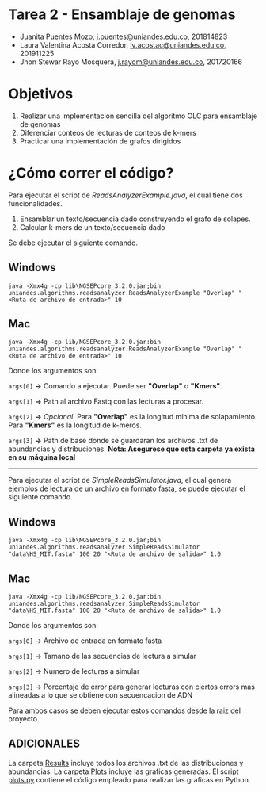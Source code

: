 # Tarea 2 - Ensamblaje de genomas


- Juanita Puentes Mozo, j.puentes@uniandes.edu.co, 201814823
- Laura Valentina Acosta Corredor, lv.acostac@uniandes.edu.co, 201911225
- Jhon Stewar Rayo Mosquera, j.rayom@uniandes.edu.co, 201720166


# Objetivos 
1. Realizar una implementación sencilla del algoritmo OLC para ensamblaje de
genomas
2. Diferenciar conteos de lecturas de conteos de k-mers
3. Practicar una implementación de grafos dirigidos

# ¿Cómo correr el código?

Para ejecutar el script de *ReadsAnalyzerExample.java*, el cual tiene dos funcionalidades.

1. Ensamblar un texto/secuencia dado construyendo el grafo de solapes.
2. Calcular k-mers de un texto/secuencia dado

Se debe ejecutar el siguiente comando.

## Windows

`java -Xmx4g -cp lib\NGSEPcore_3.2.0.jar;bin uniandes.algorithms.readsanalyzer.ReadsAnalyzerExample "Overlap" "<Ruta de archivo de entrada>" 10`

## Mac

`java -Xmx4g -cp lib/NGSEPcore_3.2.0.jar:bin uniandes.algorithms.readsanalyzer.ReadsAnalyzerExample "Overlap" "<Ruta de archivo de entrada>" 10`

Donde los argumentos son:

`args[0]` **->** Comando a ejecutar. Puede ser **"Overlap"** o **"Kmers"**. 

`args[1]` **->** Path al archivo Fastq con las lecturas a procesar. 

`args[2]`  **->**  _Opcional_. Para **"Overlap"** es la longitud mínima de solapamiento. Para **"Kmers"** es la longitud de k-meros.

`args[3]` **->**  Path de base donde se guardaran los archivos .txt de abundancias y distribuciones. **Nota: Asegurese que esta carpeta ya exista en su máquina local**


---

Para ejecutar el script de *SimpleReadsSimulator.java*, el cual genera ejemplos de lectura de un archivo en formato fasta, se puede ejecutar el siguiente comando.

## Windows

`java -Xmx4g -cp lib\NGSEPcore_3.2.0.jar;bin uniandes.algorithms.readsanalyzer.SimpleReadsSimulator "data\HS_MIT.fasta" 100 20 "<Ruta de archivo de salida>" 1.0`

## Mac

`java -Xmx4g -cp lib/NGSEPcore_3.2.0.jar:bin uniandes.algorithms.readsanalyzer.SimpleReadsSimulator "data\HS_MIT.fasta" 100 20 "<Ruta de archivo de salida>" 1.0`

Donde los argumentos son:

`args[0]` -> Archivo de entrada en formato fasta

`args[1]` -> Tamano de las secuencias de lectura a simular

`args[2]` -> Numero de lecturas a simular

`args[3]` -> Porcentaje de error para generar lecturas con ciertos errors mas alineadas a lo que se obtiene con secuencacion de ADN

Para ambos casos se deben ejecutar estos comandos desde la raiz del proyecto.



## ADICIONALES

La carpeta [Results](https://github.com/oyar99/ISIS4006/tree/main/Tarea2/ReadsAnalyzer/Results) incluye todos los archivos .txt de las distribuciones y abundancias. La carpeta [Plots](https://github.com/oyar99/ISIS4006/tree/main/Tarea2/ReadsAnalyzer/Results/Plots) incluye las graficas generadas. El script [plots.py]([http://157.253.243.19/PLA-Net/](https://github.com/oyar99/ISIS4006/blob/main/Tarea2/ReadsAnalyzer/plots/plots_kmers.py)https://github.com/oyar99/ISIS4006/blob/main/Tarea2/ReadsAnalyzer/plots) contiene el código empleado para realizar las graficas en Python.
